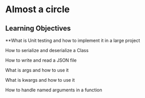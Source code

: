 # Almost a circle

## Learning Objectives

**What is Unit testing and how to implement it in a large project

How to serialize and deserialize a Class

How to write and read a JSON file

What is args and how to use it

What is kwargs and how to use it

How to handle named arguments in a function
